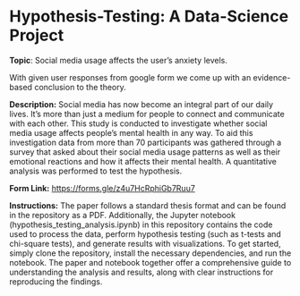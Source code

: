# Hypothesis-Testing: A Data-Science Project
**Topic**: Social media usage affects the user’s anxiety levels.

With given user responses from google form we come up with an evidence-based conclusion to the theory.  

**Description:** Social media has now become an integral part of our daily lives. It’s more than just
a medium for people to connect and communicate with each other.  This study is
conducted to investigate whether social media usage affects people’s mental health in any
way. To aid this investigation data from more than 70 participants was gathered through
a survey that asked about their social media usage patterns as well as their emotional
reactions and how it affects their mental health. A quantitative analysis was performed
to test the hypothesis. 


**Form Link:** https://forms.gle/z4u7HcRphiGb7Ruu7

**Instructions:** The paper follows a standard thesis format and can be found in the repository as a PDF. Additionally, the Jupyter notebook (hypothesis_testing_analysis.ipynb) in this repository contains the code used to process the data, perform hypothesis testing (such as t-tests and chi-square tests), and generate results with visualizations. To get started, simply clone the repository, install the necessary dependencies, and run the notebook. The paper and notebook together offer a comprehensive guide to understanding the analysis and results, along with clear instructions for reproducing the findings.

